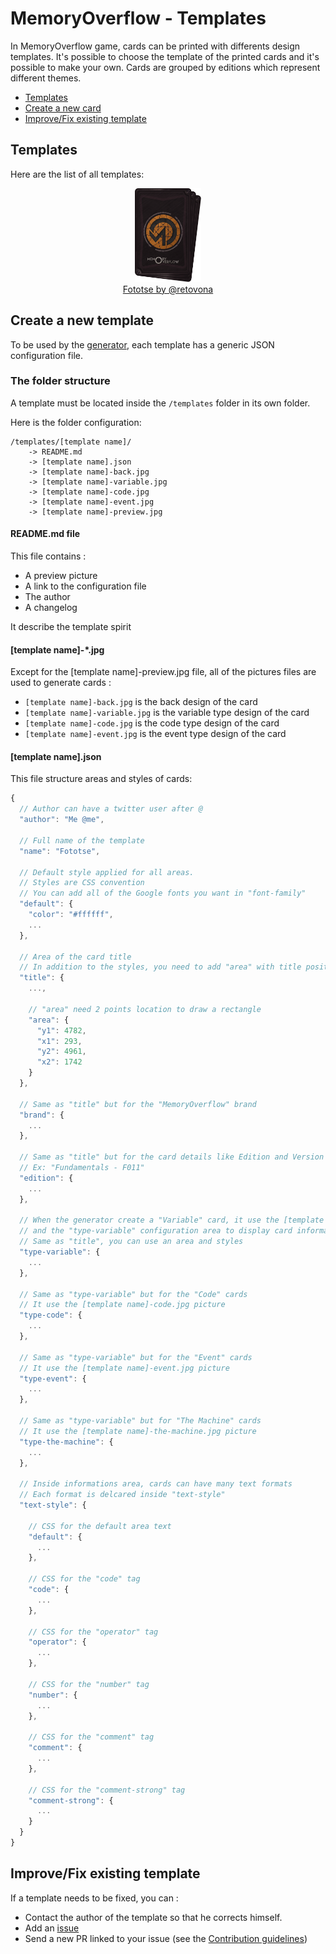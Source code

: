 # MemoryOverflow - Templates

In MemoryOverflow game, cards can be printed with differents design templates. It's possible to choose the template of the printed cards and it's possible to make your own.
Cards are grouped by editions which represent different themes.

 - [Templates](#templates)
 - [Create a new card](#create)
 - [Improve/Fix existing template](#fix)

## <a name="templates"></a> Templates

Here are the list of all templates:

<p align="center"><a href="https://github.com/CodeCorico/MemoryOverflow/blob/master/templates/fototse">
<img src="https://raw.githubusercontent.com/CodeCorico/MemoryOverflow/master/templates/fototse/fototse-preview.png" alt="Fototse preview" height="150"/><br />
Fototse by @retovona</a></p>

## <a name="create"></a> Create a new template

To be used by the [generator](https://github.com/CodeCorico/MemoryOverflow/blob/master/generator/), each template has a generic JSON configuration file.

### The folder structure

A template must be located inside the `/templates` folder in its own folder.

Here is the folder configuration:
```
/templates/[template name]/
    -> README.md
    -> [template name].json
    -> [template name]-back.jpg
    -> [template name]-variable.jpg
    -> [template name]-code.jpg
    -> [template name]-event.jpg
    -> [template name]-preview.jpg
```

#### README.md file

This file contains :
* A preview picture
* A link to the configuration file
* The author
* A changelog

It describe the template spirit

#### [template name]-*.jpg

Except for the [template name]-preview.jpg file, all of the pictures files are used to generate cards :
* `[template name]-back.jpg` is the back design of the card
* `[template name]-variable.jpg` is the variable type design of the card
* `[template name]-code.jpg` is the code type design of the card
* `[template name]-event.jpg` is the event type design of the card

#### [template name].json

This file structure areas and styles of cards:

```javascript
{
  // Author can have a twitter user after @
  "author": "Me @me",

  // Full name of the template
  "name": "Fototse",

  // Default style applied for all areas.
  // Styles are CSS convention
  // You can add all of the Google fonts you want in "font-family"
  "default": {
    "color": "#ffffff",
    ...
  },

  // Area of the card title
  // In addition to the styles, you need to add "area" with title position
  "title": {
    ...,

    // "area" need 2 points location to draw a rectangle
    "area": {
      "y1": 4782,
      "x1": 293,
      "y2": 4961,
      "x2": 1742
    }
  },

  // Same as "title" but for the "MemoryOverflow" brand
  "brand": {
    ...
  },

  // Same as "title" but for the card details like Edition and Version
  // Ex: "Fundamentals - F011"
  "edition": {
    ...
  },

  // When the generator create a "Variable" card, it use the [template name]-variable.jpg picture
  // and the "type-variable" configuration area to display card informations
  // Same as "title", you can use an area and styles
  "type-variable": {
    ...
  },

  // Same as "type-variable" but for the "Code" cards
  // It use the [template name]-code.jpg picture
  "type-code": {
    ...
  },

  // Same as "type-variable" but for the "Event" cards
  // It use the [template name]-event.jpg picture
  "type-event": {
    ...
  },

  // Same as "type-variable" but for "The Machine" cards
  // It use the [template name]-the-machine.jpg picture
  "type-the-machine": {
    ...
  },

  // Inside informations area, cards can have many text formats
  // Each format is delcared inside "text-style"
  "text-style": {

    // CSS for the default area text
    "default": {
      ...
    },

    // CSS for the "code" tag
    "code": {
      ...
    },

    // CSS for the "operator" tag
    "operator": {
      ...
    },

    // CSS for the "number" tag
    "number": {
      ...
    },

    // CSS for the "comment" tag
    "comment": {
      ...
    },

    // CSS for the "comment-strong" tag
    "comment-strong": {
      ...
    }
  }
}
```

## <a name="fix"></a> Improve/Fix existing template

If a template needs to be fixed, you can :
* Contact the author of the template so that he corrects himself.
* Add an [issue](https://github.com/CodeCorico/MemoryOverflow/issues)
* Send a new PR linked to your issue (see the [Contribution guidelines](https://github.com/CodeCorico/MemoryOverflow/blob/master/CONTRIBUTING.md))
